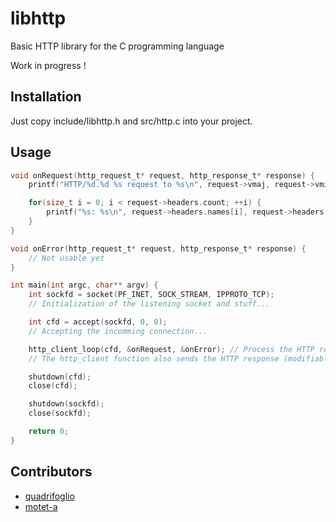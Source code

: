 # libhttp

Basic HTTP library for the C programming language

Work in progress !

## Installation

Just copy include/libhttp.h and src/http.c into your project.

## Usage

```c
void onRequest(http_request_t* request, http_response_t* response) {
	printf("HTTP/%d.%d %s request to %s\n", request->vmaj, request->vmin, request->method, request->uri);

	for(size_t i = 0; i < request->headers.count; ++i) {
		printf("%s: %s\n", request->headers.names[i], request->headers.values[i]);
	}
}

void onError(http_request_t* request, http_response_t* response) {
	// Not usable yet
}

int main(int argc, char** argv) {
	int sockfd = socket(PF_INET, SOCK_STREAM, IPPROTO_TCP);
	// Initialization of the listening socket and stuff...

	int cfd = accept(sockfd, 0, 0);
	// Accepting the incomming connection...

	http_client_loop(cfd, &onRequest, &onError); // Process the HTTP requests from that TCP connection
	// The http_client function also sends the HTTP response (modifiable inside onRequest)

	shutdown(cfd);
	close(cfd);

	shutdown(sockfd);
	close(sockfd);

	return 0;
}
```

## Contributors

- [quadrifoglio](https://github.com/quadrifoglio)
- [motet-a](https://github.com/motet-a)
